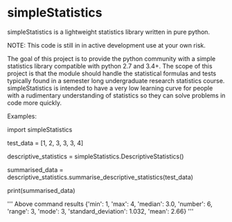 # simpleStatistics
simpleStatistics is a lightweight statistics library written in pure python.

NOTE: This code is still in in active development use at your own risk.

The goal of this project is to provide the python community with a simple statistics library compatible with python 2.7 
and 3.4+. The scope of this project is that the module should handle the statistical formulas and tests typically found 
in a semester long undergraduate research statistics course. simpleStatistics is intended to have a very low learning
curve for people with a rudimentary understanding of statistics so they can solve problems in code more quickly.

Examples:

import simpleStatistics

test_data = [1, 2, 3, 3, 3, 4]

descriptive_statistics = simpleStatistics.DescriptiveStatistics()

summarised_data = descriptive_statistics.summarise_descriptive_statistics(test_data)

print(summarised_data)

'''
 Above command results
 {'min': 1, 'max': 4, 'median': 3.0, 'number': 6, 'range': 3, 'mode': 3, 'standard_deviation': 1.032, 'mean': 2.66}
'''